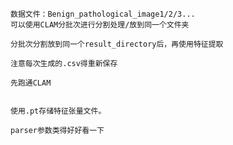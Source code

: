     数据文件：Benign_pathological_image1/2/3...
    可以使用CLAM分批次进行分割处理/放到同一个文件夹

    分批次分割放到同一个result_directory后，再使用特征提取

    注意每次生成的.csv得重新保存

    先跑通CLAM


    使用.pt存储特征张量文件。
    
    parser参数类得好好看一下